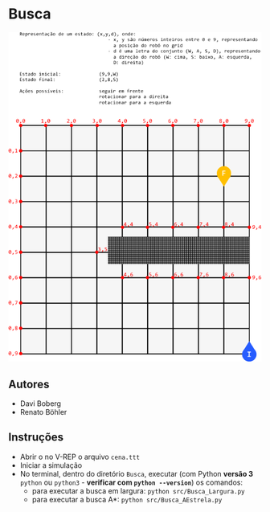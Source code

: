 # Busca

![especificação](especificacao.png)

## Autores

- Davi Boberg
- Renato Böhler

## Instruções

- Abrir o no V-REP o arquivo `cena.ttt`
- Iniciar a simulação
- No terminal, dentro do diretório `Busca`, executar (com Python **versão 3** `python` ou `python3` - **verificar com `python --version`**) os comandos:
    - para executar a busca em largura: `python src/Busca_Largura.py`
    - para executar a busca A*: `python src/Busca_AEstrela.py`